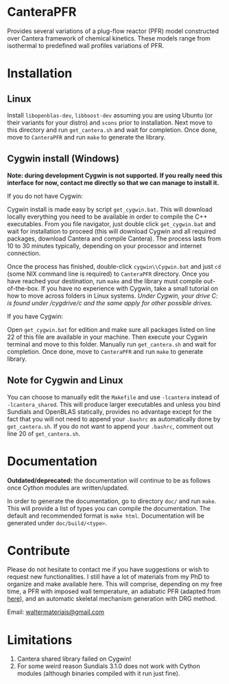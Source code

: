 # CanteraPFR

Provides several variations of a plug-flow reactor (PFR) model constructed over
Cantera framework of chemical kinetics. These models range from isothermal to
predefined wall profiles variations of PFR.

# Installation

## Linux

Install `libopenblas-dev`, `libboost-dev` assuming you are using Ubuntu (or their
variants for your distro) and `scons` prior to installation. Next move to this
directory and run `get_cantera.sh` and wait for completion. Once done, move to
`CanteraPFR` and run `make` to generate the library.

## Cygwin install (Windows)

**Note: during development Cygwin is not supported. If you really need this
interface for now, contact me directly so that we can manage to install it.**

If you do not have Cygwin:

Cygwin install is made easy by script `get_cygwin.bat`. This will download
locally everything you need to be available in order to compile the C++
executables. From you file navigator, just double click `get_cygwin.bat` and
wait for installation to proceed (this will download Cygwin and all required
packages, download Cantera and compile Cantera). The process lasts from 10 to
30 minutes typically, depending on your processor and internet connection.

Once the process has finished, double-click `cygwin\\Cygwin.bat` and just `cd`
(some NIX command line is required) to `CanteraPFR` directory. Once you have
reached your destination, run `make` and the library must compile out-of-the-box.
If you have no experience with Cygwin, take a small tutorial on how to move
across folders in Linux systems. *Under Cygwin, your drive C: is found under
/cygdrive/c and the same apply for other possible drives.*

If you have Cygwin:

Open `get_cygwin.bat` for edition and make sure all packages listed on line 22
of this file are available in your machine. Then execute your Cygwin terminal
and move to this folder. Manually run `get_cantera.sh` and wait for completion.
Once done, move to `CanteraPFR` and run `make` to generate library.

## Note for Cygwin and Linux

You can choose to manually edit the `Makefile` and use `-lcantera` instead of
`-lcantera_shared`. This will produce larger executables and unless you bind
Sundials and OpenBLAS statically, provides no advantage except for the fact
that you will not need to append your `.bashrc` as automatically done by
`get_cantera.sh`. If you do not want to append your `.bashrc`, comment out
line 20 of `get_cantera.sh`.

# Documentation

**Outdated/deprecated:** the documentation will continue to be as follows once
Cython modules are written/updated.

In order to generate the documentation, go to directory `doc/` and run `make`.
This will provide a list of types you can compile the documentation. The default
and recommended format is `make html`. Documentation will be generated under
`doc/build/<type>`.

# Contribute

Please do not hesitate to contact me if you have suggestions or wish to request
new functionalities. I still have a lot of materials from my PhD to organize
and make available here. This will comprise, depending on my free time, a PFR
with imposed wall temperature, an adiabatic PFR (adapted from
[here](https://github.com/Cantera/cantera-jupyter/blob/master/reactors/1D_pfr_surfchem.ipynb)),
and an automatic skeletal mechanism generation with DRG method.

Email: waltermateriais@gmail.com

# Limitations

1. Cantera shared library failed on Cygwin!
1. For some weird reason Sundials 3.1.0 does not work with Cython modules (although
binaries compiled with it run just fine).
